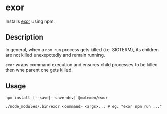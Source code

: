 exor
====

Installs [exor](https://github.com/motemen/exor) using npm.

Description
-----------

In general, when a `npm run` process gets killed (i.e. SIGTERM), its children are not killed unexepctedly and remain running.

`exor` wraps command execution and ensures child processes to be killed then whe parent one gets killed.

Usage
-----

    npm install [--save|--save-dev] @motemen/exor

    ./node_modules/.bin/exor <command> <args>... # eg. "exor npm run ..."
